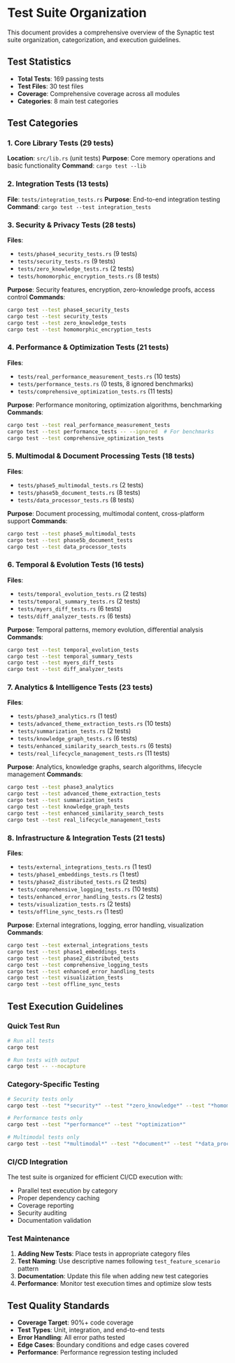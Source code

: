 # Test Suite Organization

This document provides a comprehensive overview of the Synaptic test suite organization, categorization, and execution guidelines.

## Test Statistics

- **Total Tests**: 169 passing tests
- **Test Files**: 30 test files
- **Coverage**: Comprehensive coverage across all modules
- **Categories**: 8 main test categories

## Test Categories

### 1. Core Library Tests (29 tests)
**Location**: `src/lib.rs` (unit tests)
**Purpose**: Core memory operations and basic functionality
**Command**: `cargo test --lib`

### 2. Integration Tests (13 tests)
**File**: `tests/integration_tests.rs`
**Purpose**: End-to-end integration testing
**Command**: `cargo test --test integration_tests`

### 3. Security & Privacy Tests (28 tests)
**Files**:
- `tests/phase4_security_tests.rs` (9 tests)
- `tests/security_tests.rs` (9 tests) 
- `tests/zero_knowledge_tests.rs` (2 tests)
- `tests/homomorphic_encryption_tests.rs` (8 tests)

**Purpose**: Security features, encryption, zero-knowledge proofs, access control
**Commands**:
```bash
cargo test --test phase4_security_tests
cargo test --test security_tests
cargo test --test zero_knowledge_tests
cargo test --test homomorphic_encryption_tests
```

### 4. Performance & Optimization Tests (21 tests)
**Files**:
- `tests/real_performance_measurement_tests.rs` (10 tests)
- `tests/performance_tests.rs` (0 tests, 8 ignored benchmarks)
- `tests/comprehensive_optimization_tests.rs` (11 tests)

**Purpose**: Performance monitoring, optimization algorithms, benchmarking
**Commands**:
```bash
cargo test --test real_performance_measurement_tests
cargo test --test performance_tests -- --ignored  # For benchmarks
cargo test --test comprehensive_optimization_tests
```

### 5. Multimodal & Document Processing Tests (18 tests)
**Files**:
- `tests/phase5_multimodal_tests.rs` (2 tests)
- `tests/phase5b_document_tests.rs` (8 tests)
- `tests/data_processor_tests.rs` (8 tests)

**Purpose**: Document processing, multimodal content, cross-platform support
**Commands**:
```bash
cargo test --test phase5_multimodal_tests
cargo test --test phase5b_document_tests
cargo test --test data_processor_tests
```

### 6. Temporal & Evolution Tests (16 tests)
**Files**:
- `tests/temporal_evolution_tests.rs` (2 tests)
- `tests/temporal_summary_tests.rs` (2 tests)
- `tests/myers_diff_tests.rs` (6 tests)
- `tests/diff_analyzer_tests.rs` (6 tests)

**Purpose**: Temporal patterns, memory evolution, differential analysis
**Commands**:
```bash
cargo test --test temporal_evolution_tests
cargo test --test temporal_summary_tests
cargo test --test myers_diff_tests
cargo test --test diff_analyzer_tests
```

### 7. Analytics & Intelligence Tests (23 tests)
**Files**:
- `tests/phase3_analytics.rs` (1 test)
- `tests/advanced_theme_extraction_tests.rs` (10 tests)
- `tests/summarization_tests.rs` (2 tests)
- `tests/knowledge_graph_tests.rs` (6 tests)
- `tests/enhanced_similarity_search_tests.rs` (6 tests)
- `tests/real_lifecycle_management_tests.rs` (11 tests)

**Purpose**: Analytics, knowledge graphs, search algorithms, lifecycle management
**Commands**:
```bash
cargo test --test phase3_analytics
cargo test --test advanced_theme_extraction_tests
cargo test --test summarization_tests
cargo test --test knowledge_graph_tests
cargo test --test enhanced_similarity_search_tests
cargo test --test real_lifecycle_management_tests
```

### 8. Infrastructure & Integration Tests (21 tests)
**Files**:
- `tests/external_integrations_tests.rs` (1 test)
- `tests/phase1_embeddings_tests.rs` (1 test)
- `tests/phase2_distributed_tests.rs` (2 tests)
- `tests/comprehensive_logging_tests.rs` (10 tests)
- `tests/enhanced_error_handling_tests.rs` (2 tests)
- `tests/visualization_tests.rs` (2 tests)
- `tests/offline_sync_tests.rs` (1 test)

**Purpose**: External integrations, logging, error handling, visualization
**Commands**:
```bash
cargo test --test external_integrations_tests
cargo test --test phase1_embeddings_tests
cargo test --test phase2_distributed_tests
cargo test --test comprehensive_logging_tests
cargo test --test enhanced_error_handling_tests
cargo test --test visualization_tests
cargo test --test offline_sync_tests
```

## Test Execution Guidelines

### Quick Test Run
```bash
# Run all tests
cargo test

# Run tests with output
cargo test -- --nocapture
```

### Category-Specific Testing
```bash
# Security tests only
cargo test --test "*security*" --test "*zero_knowledge*" --test "*homomorphic*"

# Performance tests only  
cargo test --test "*performance*" --test "*optimization*"

# Multimodal tests only
cargo test --test "*multimodal*" --test "*document*" --test "*data_processor*"
```

### CI/CD Integration
The test suite is organized for efficient CI/CD execution with:
- Parallel test execution by category
- Proper dependency caching
- Coverage reporting
- Security auditing
- Documentation validation

### Test Maintenance

1. **Adding New Tests**: Place tests in appropriate category files
2. **Test Naming**: Use descriptive names following `test_feature_scenario` pattern
3. **Documentation**: Update this file when adding new test categories
4. **Performance**: Monitor test execution times and optimize slow tests

## Test Quality Standards

- **Coverage Target**: 90%+ code coverage
- **Test Types**: Unit, integration, and end-to-end tests
- **Error Handling**: All error paths tested
- **Edge Cases**: Boundary conditions and edge cases covered
- **Performance**: Performance regression testing included
